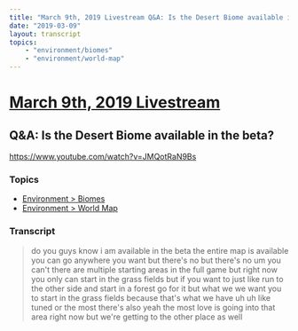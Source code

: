 ```yaml
---
title: "March 9th, 2019 Livestream Q&A: Is the Desert Biome available in the beta?"
date: "2019-03-09"
layout: transcript
topics:
    - "environment/biomes"
    - "environment/world-map"
---
```

# [March 9th, 2019 Livestream](../2019-03-09.md)
## Q&A: Is the Desert Biome available in the beta?
https://www.youtube.com/watch?v=JMQotRaN9Bs

### Topics
* [Environment > Biomes](../topics/environment/biomes.md)
* [Environment > World Map](../topics/environment/world-map.md)

### Transcript

> do you guys know i am available in the beta the entire map is available you can go anywhere you want but there's no but there's no um you can't there are multiple starting areas in the full game but right now you only can start in the grass fields but if you want to just like run to the other side and start in a forest go for it but what we we want you to start in the grass fields because that's what we have uh uh like tuned or the most there's also yeah the most love is going into that area right now but we're getting to the other place as well
